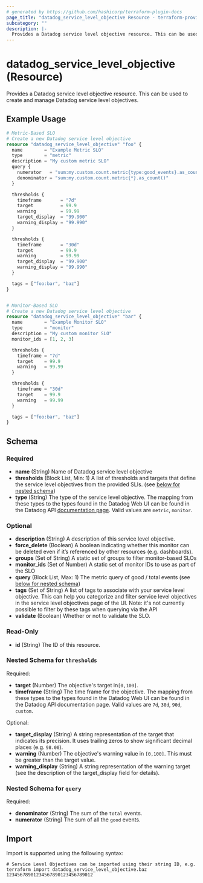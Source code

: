 ```yaml
---
# generated by https://github.com/hashicorp/terraform-plugin-docs
page_title: "datadog_service_level_objective Resource - terraform-provider-datadog"
subcategory: ""
description: |-
  Provides a Datadog service level objective resource. This can be used to create and manage Datadog service level objectives.
---
```


# datadog_service_level_objective (Resource)

Provides a Datadog service level objective resource. This can be used to create and manage Datadog service level objectives.

## Example Usage

```terraform
# Metric-Based SLO
# Create a new Datadog service level objective
resource "datadog_service_level_objective" "foo" {
  name        = "Example Metric SLO"
  type        = "metric"
  description = "My custom metric SLO"
  query {
    numerator   = "sum:my.custom.count.metric{type:good_events}.as_count()"
    denominator = "sum:my.custom.count.metric{*}.as_count()"
  }

  thresholds {
    timeframe       = "7d"
    target          = 99.9
    warning         = 99.99
    target_display  = "99.900"
    warning_display = "99.990"
  }

  thresholds {
    timeframe       = "30d"
    target          = 99.9
    warning         = 99.99
    target_display  = "99.900"
    warning_display = "99.990"
  }

  tags = ["foo:bar", "baz"]
}


# Monitor-Based SLO
# Create a new Datadog service level objective
resource "datadog_service_level_objective" "bar" {
  name        = "Example Monitor SLO"
  type        = "monitor"
  description = "My custom monitor SLO"
  monitor_ids = [1, 2, 3]

  thresholds {
    timeframe = "7d"
    target    = 99.9
    warning   = 99.99
  }

  thresholds {
    timeframe = "30d"
    target    = 99.9
    warning   = 99.99
  }

  tags = ["foo:bar", "baz"]
}
```

<!-- schema generated by tfplugindocs -->
## Schema

### Required

- **name** (String) Name of Datadog service level objective
- **thresholds** (Block List, Min: 1) A list of thresholds and targets that define the service level objectives from the provided SLIs. (see [below for nested schema](#nestedblock--thresholds))
- **type** (String) The type of the service level objective. The mapping from these types to the types found in the Datadog Web UI can be found in the Datadog API [documentation page](https://docs.datadoghq.com/api/v1/service-level-objectives/#create-a-slo-object). Valid values are `metric`, `monitor`.

### Optional

- **description** (String) A description of this service level objective.
- **force_delete** (Boolean) A boolean indicating whether this monitor can be deleted even if it’s referenced by other resources (e.g. dashboards).
- **groups** (Set of String) A static set of groups to filter monitor-based SLOs
- **monitor_ids** (Set of Number) A static set of monitor IDs to use as part of the SLO
- **query** (Block List, Max: 1) The metric query of good / total events (see [below for nested schema](#nestedblock--query))
- **tags** (Set of String) A list of tags to associate with your service level objective. This can help you categorize and filter service level objectives in the service level objectives page of the UI. Note: it's not currently possible to filter by these tags when querying via the API
- **validate** (Boolean) Whether or not to validate the SLO.

### Read-Only

- **id** (String) The ID of this resource.

<a id="nestedblock--thresholds"></a>
### Nested Schema for `thresholds`

Required:

- **target** (Number) The objective's target in`[0,100]`.
- **timeframe** (String) The time frame for the objective. The mapping from these types to the types found in the Datadog Web UI can be found in the Datadog API documentation page. Valid values are `7d`, `30d`, `90d`, `custom`.

Optional:

- **target_display** (String) A string representation of the target that indicates its precision. It uses trailing zeros to show significant decimal places (e.g. `98.00`).
- **warning** (Number) The objective's warning value in `[0,100]`. This must be greater than the target value.
- **warning_display** (String) A string representation of the warning target (see the description of the target_display field for details).


<a id="nestedblock--query"></a>
### Nested Schema for `query`

Required:

- **denominator** (String) The sum of the `total` events.
- **numerator** (String) The sum of all the `good` events.

## Import

Import is supported using the following syntax:

```shell
# Service Level Objectives can be imported using their string ID, e.g.
terraform import datadog_service_level_objective.baz 12345678901234567890123456789012
```
